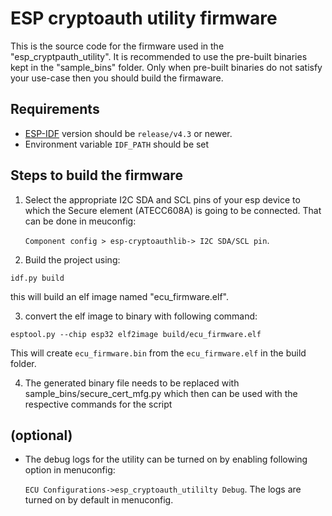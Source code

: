 # ESP cryptoauth utility firmware
This is the source code for the firmware used in the "esp_cryptpauth_utility". It is recommended to use the pre-built binaries kept in the "sample_bins" folder. Only when pre-built binaries do not satisfy your use-case then you should build the firmaware.

## Requirements

* [ESP-IDF](https://github.com/espressif/esp-idf) version should be `release/v4.3` or newer.
* Environment variable `IDF_PATH` should be set

## Steps to build the firmware
1) Select the appropriate I2C SDA and SCL pins of your esp device to which the Secure element (ATECC608A) is going to be connected. That can be done in meuconfig:

    `Component config > esp-cryptoauthlib-> I2C SDA/SCL pin`.

2) Build the project using:
```
idf.py build
```
this will build an elf image named "ecu_firmware.elf".

3) convert the elf image to binary with following command:
```
esptool.py --chip esp32 elf2image build/ecu_firmware.elf
```
This will create `ecu_firmware.bin` from the `ecu_firmware.elf` in the build folder.

4) The generated binary file needs to be replaced with sample_bins/secure_cert_mfg.py which then can be used with the respective commands for the script

## (optional)

* The debug logs for the utility can be turned on by enabling following option in menuconfig:

    `ECU Configurations->esp_cryptoauth_utililty Debug`.
    The logs are turned on by default in menuconfig.
